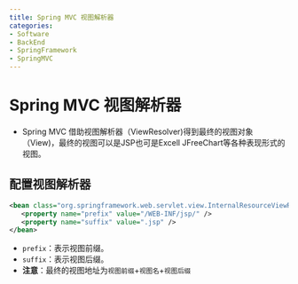 ```yaml
---
title: Spring MVC 视图解析器
categories:
- Software
- BackEnd
- SpringFramework
- SpringMVC
---
```

# Spring MVC 视图解析器

- Spring MVC 借助视图解析器（ViewResolver)得到最终的视图对象（View)，最终的视图可以是JSP也可是Excell
    JFreeChart等各种表现形式的视图。

## 配置视图解析器

```xml
<bean class="org.springframework.web.servlet.view.InternalResourceViewResolver"  id="internalResourceViewResolver">
   <property name="prefix" value="/WEB-INF/jsp/" />
   <property name="suffix" value=".jsp" />
</bean>
```

- `prefix`：表示视图前缀。
- `suffix`：表示视图后缀。
- **注意**：最终的视图地址为`视图前缀`+`视图名`+`视图后缀`